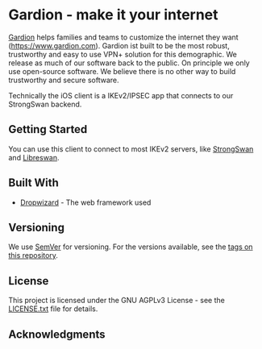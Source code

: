 # Gardion - make it your internet

[Gardion](https://www.gardion.com) helps families and teams to customize the internet they want (https://www.gardion.com).
Gardion ist built to be the most robust, trustworthy and easy to use VPN+ solution for this demographic.
We release as much of our software back to the public. On principle we only use open-source software. We believe there is no other way to build trustworthy and secure software.

Technically the iOS client is a IKEv2/IPSEC app that connects to our StrongSwan backend.

## Getting Started

You can use this client to connect to most IKEv2 servers, like [StrongSwan](https://www.strongswan.org/) and [Libreswan](https://libreswan.org/).

## Built With

* [Dropwizard](http://www.dropwizard.io/1.0.2/docs/) - The web framework used

## Versioning

We use [SemVer](http://semver.org/) for versioning. For the versions available, see the [tags on this repository](https://github.com/your/project/tags). 

## License

This project is licensed under the GNU AGPLv3 License - see the [LICENSE.txt](LICENSE.txt) file for details.

## Acknowledgments

